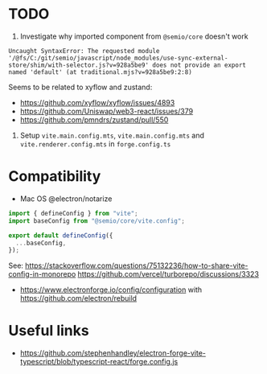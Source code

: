 # TODO

1. Investigate why imported component from `@semio/core` doesn't work

```
Uncaught SyntaxError: The requested module '/@fs/C:/git/semio/javascript/node_modules/use-sync-external-store/shim/with-selector.js?v=928a5be9' does not provide an export named 'default' (at traditional.mjs?v=928a5be9:2:8)
```

Seems to be related to xyflow and zustand:

- https://github.com/xyflow/xyflow/issues/4893
- https://github.com/Uniswap/web3-react/issues/379
- https://github.com/pmndrs/zustand/pull/550

1. Setup `vite.main.config.mts`, `vite.main.config.mts` and `vite.renderer.config.mts` in `forge.config.ts`

# Compatibility

- Mac OS @electron/notarize

```ts
import { defineConfig } from "vite";
import baseConfig from "@semio/core/vite.config";

export default defineConfig({
  ...baseConfig,
});
```

See: https://stackoverflow.com/questions/75132236/how-to-share-vite-config-in-monorepo
https://github.com/vercel/turborepo/discussions/3323

- https://www.electronforge.io/config/configuration with https://github.com/electron/rebuild

# Useful links

- https://github.com/stephenhandley/electron-forge-vite-typescript/blob/typescript-react/forge.config.js
